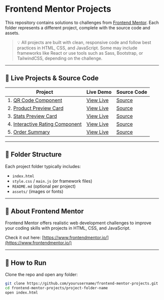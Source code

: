 # Frontend Mentor Projects

This repository contains solutions to challenges from [Frontend Mentor](https://www.frontendmentor.io/). 
Each folder represents a different project, complete with the source code and assets.

> 💡 All projects are built with clean, responsive code and follow best practices in HTML, CSS, and JavaScript. Some may include frameworks like React or use tools such as Sass, Bootstrap, or TailwindCSS, depending on the challenge.

---

## 🚀 Live Projects & Source Code

| Project | Live Demo | Source Code |
|--------|-----------|-------------|
| 1. [QR Code Component](./qr-code-component) | [View Live](https://yourusername.github.io/frontend-mentor-projects/qr-code-component) | [Source](./qr-code-component) |
| 2. [Product Preview Card](./product-preview-card) | [View Live](https://yourusername.github.io/frontend-mentor-projects/product-preview-card) | [Source](./product-preview-card) |
| 3. [Stats Preview Card](./stats-preview-card) | [View Live](https://yourusername.github.io/frontend-mentor-projects/stats-preview-card) | [Source](./stats-preview-card) |
| 4. [Interactive Rating Component](./interactive-rating-component) | [View Live](https://yourusername.github.io/frontend-mentor-projects/interactive-rating-component) | [Source](./interactive-rating-component) |
| 5. [Order Summary](./order-summary) | [View Live](https://yourusername.github.io/frontend-mentor-projects/order-summary) | [Source](./order-summary) |

---

## 📁 Folder Structure

Each project folder typically includes:

- `index.html`
- `style.css` / `main.js` (or framework files)
- `README.md` (optional per project)
- `assets/` (images or fonts)

---

## 🧠 About Frontend Mentor

Frontend Mentor offers realistic web development challenges to improve your coding skills with projects in HTML, CSS, and JavaScript.

Check it out here: [https://www.frontendmentor.io/](https://www.frontendmentor.io/)

---

## 📌 How to Run

Clone the repo and open any folder:

```bash
git clone https://github.com/yourusername/frontend-mentor-projects.git
cd frontend-mentor-projects/project-folder-name
open index.html
